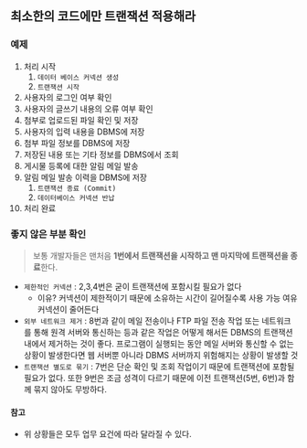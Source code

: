 ## 최소한의 코드에만 트랜잭션 적용해라

### 예제

1. 처리 시작
    1. `데이터 베이스 커넥션 생성`
    2. `트랜잭션 시작`
2. 사용자의 로그인 여부 확인
3. 사용자의 글쓰기 내용의 오류 여부 확인
4. 첨부로 업로드된 파일 확인 및 저장
5. 사용자의 입력 내용을 DBMS에 저장
6. 첨부 파일 정보를 DBMS에 저장
7. 저장된 내용 또는 기타 정보를 DBMS에서 조회
8. 게시물 등록에 대한 알림 메일 발송
9. 알림 메일 발송 이력을 DBMS에 저장
    1. `트랜잭션 종료 (Commit)`
    2. `데이터베이스 커넥션 반납`
10. 처리 완료

### 좋지 않은 부분 확인
> 보통 개발자들은 맨처음 **1번에서 트랜잭션을 시작하고 맨 마지막에 트랜잭션을 종료**한다.
- `제한적인 커넥션` : 2,3,4번은 굳이 트랜잭션에 포함시킬 필요가 없다
    - 이유? 커넥션이 제한적이기 때문에 소유하는 시간이 길어질수록 사용 가능 여유 커넥션이 줄어든다
- `외부 네트워크 제거` : 8번과 같이 메일 전송이나 FTP 파일 전송 작업 또는 네트워크를 통해 원격 서버와 통신하는 등과 같은 작업은 어떻게 해서든 DBMS의 트랜잭션 내에서 제거하는 것이 좋다. 프로그램이 실행되는 동안 메일 서버와 통신할 수 없는 상황이 발생한다면 웹 서버뿐 아니라 DBMS 서버까지 위험해지는 상황이 발생할 것
- `트랜잭션 별도로 묶기`  : 7번은 단순 확인 및 조회 작업이기 때문에 트랜잭션에 포함될 필요가 없다. 또한 9번은 조금 성격이 다르기 때문에 이전 트랜잭션(5번, 6번)과 함께 묶지 않아도 무방하다.

#### 참고
+ 위 상황들은 모두 업무 요건에 따라 달라질 수 있다.

